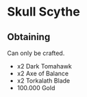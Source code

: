 # Skull Scythe

## Obtaining
Can only be crafted.
* x2 Dark Tomahawk
* x2 Axe of Balance
* x2 Torkalath Blade
* 100.000 Gold